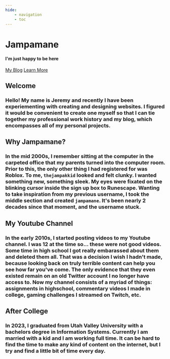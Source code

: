 ```yaml
---
hide:
    - navigation
    - toc
---
```

<style>
.md-main .md-grid, .md-main .md-content__inner {
    margin: 0px;
    margin-top: -5px;
    margin-bottom: 50px;
    padding: 0;
    width: 100%;
}

article.md-content__inner.md-typeset {
    width: 84vw;
}

@media (max-width: 1220px) {
    article.md-content__inner.md-typeset {
        width: 92.5vw;
    }
}

/* @media (max-width: 768px) {
    article.md-content__inner.md-typeset {
        width: 100vw;
    }
} */


html {
    scroll-behavior: smooth;
}

</style>

<div class="homepage-hero" id="homepage-hero">
    <h1>Jampamane</h1>
    <h4>I'm just happy to be here</h4>
    <div class="homepage-buttons">
        <a href=/blog/ class="md-button md-button--primary">My Blog</a>
        <a href="#start" class="md-button">Learn More</a>
    </div>
</div>

<div class="homepage-features" id="start">
    <h2>Welcome</h2>
    <h3>Hello! My name is Jeremy and recently I have been experiementing with creating and designing websites. I figured it would be convenient to create one myself so that I can tie together my professional work history and my blog, which encompasses all of my personal projects.</h3>
</div>

<div class="homepage-features2">
    <h2>Why Jampamane?</h2>
    <h3>In the mid 2000s, I remember sitting at the computer in the carpeted office that my parents turned into the computer room. Prior to this, the only other thing I had registered for was Roblox. To me, <code>thejampakkid</code> looked and felt clunky. I wanted something new, something sleek. My eyes were fixated on the blinking cursor inside the sign up box to Runescape. Wanting to take inspiration from my previous username, I took the middle section and created <code>jampamane</code>. It's been nearly 2 decades since that moment, and the username stuck.</h3>
</div>

<div class="homepage-features">
    <h2>My Youtube Channel</h2>
    <h3>In the early 2010s, I started posting videos to my Youtube channel. I was 12 at the time so... these were not good videos. Some time in high school I got really embarassed about them and deleted them all. That was a decision I wish I hadn't made, because looking back on truly terrible content can help you see how far you've come. The only evidence that they even existed remain on an old Twitter account I no longer have access to. Now my channel consists of a myriad of things: assignments in highschool, commentary videos I made in college, gaming challenges I streamed on Twitch, etc.</h3>
</div>

<div class="homepage-features2">
    <h2>After College</h2>
    <h3>In 2023, I graduated from Utah Valley University with a bachelors degree in Information Systems. Currently I am married with a kid and I am working full time. It can be hard to find the time to make any kind of content on the internet, but I try and find a little bit of time every day.</h3>
</div>